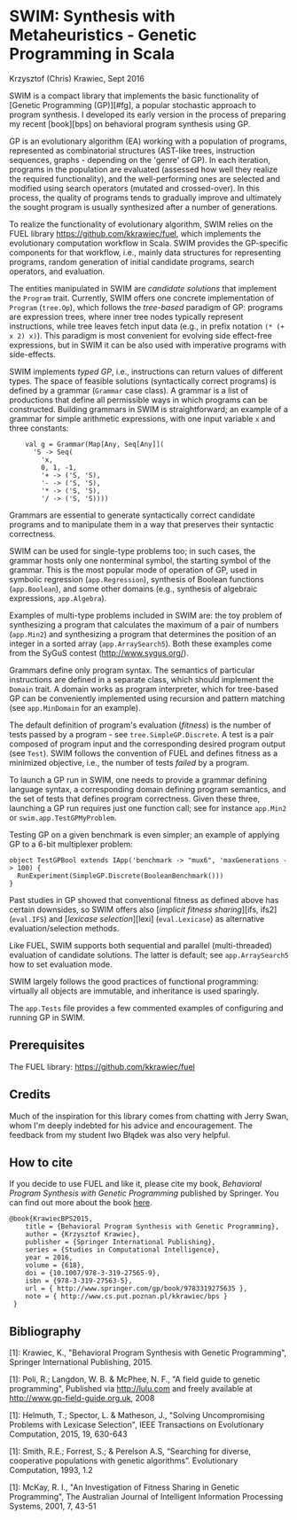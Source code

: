 # SWIM: Synthesis with Metaheuristics - Genetic Programming in Scala

Krzysztof (Chris) Krawiec, <krawiec at cs.put.poznan.pl>
Sept 2016

SWIM is a compact library that implements the basic functionality of [Genetic Programming (GP)][#fg], a popular stochastic approach to program synthesis. I developed its early version in the process of preparing my recent [book][bps] on behavioral program synthesis using GP. 

GP is an evolutionary algorithm (EA) working with a population of programs, represented as combinatorial structures (AST-like trees, instruction sequences, graphs - depending on the 'genre' of GP). In each iteration, programs in the population are evaluated (assessed how well they realize the required functionality), and the well-performing ones are selected and modified using search operators (mutated and crossed-over). In this process, the quality of programs tends to gradually improve and ultimately the sought program is usually synthesized after a number of generations. 

To realize the functionality of evolutionary algorithm, SWIM relies on the FUEL library https://github.com/kkrawiec/fuel, which implements the evolutionary computation workflow in Scala. SWIM provides the GP-specific components for that workflow, i.e., mainly data structures for representing programs, random generation of initial candidate programs, search operators, and evaluation.

The entities manipulated in SWIM are *candidate solutions* that implement the `Program` trait. Currently, SWIM offers one concrete implementation of `Program` (`tree.Op`), which follows the *tree-based* paradigm of GP: programs are expression trees, where inner tree nodes typically represent instructions, while tree leaves fetch input data (e.g., in prefix notation `(* (+ x 2) x)`). This paradigm is most convenient for evolving side effect-free expressions, but in SWIM it can be also used with imperative programs with side-effects.

SWIM implements *typed GP*, i.e., instructions can return values of different types. The space of feasible solutions (syntactically correct programs) is defined by a grammar (`Grammar` case class). A grammar is a list of productions that define all permissible ways in which programs can be constructed. Building grammars in SWIM is straightforward; an example of a grammar for simple arithmetic expressions, with one input variable `x` and three constants: 
```
    val g = Grammar(Map[Any, Seq[Any]](
      'S -> Seq(
        'x,
        0, 1, -1,
        '+ -> ('S, 'S),
        '- -> ('S, 'S),
        '* -> ('S, 'S),
        '/ -> ('S, 'S))))
```
Grammars are essential to generate syntactically correct candidate programs and to manipulate them in a way that preserves their syntactic correctness. 

SWIM can be used for single-type problems too; in such cases, the grammar hosts only one nonterminal symbol, the starting symbol of the grammar. This is the most popular mode of operation of GP, used in symbolic regression (`app.Regression`), synthesis of Boolean functions (`app.Boolean`), and some other domains (e.g., synthesis of algebraic expressions, `app.Algebra`). 

Examples of multi-type problems included in SWIM are: the toy problem of synthesizing a program that calculates the maximum of a pair of numbers (`app.Min2`) and synthesizing a program that determines the position of an integer in a sorted array (`app.ArraySearch5`). Both these examples come from the SyGuS contest (http://www.sygus.org/). 

Grammars define only program syntax. The semantics of particular instructions are defined in a separate class, which should implement the `Domain` trait. A domain works as program interpreter, which for tree-based GP can be conveniently implemented using recursion and pattern matching (see `app.MinDomain` for an example).  

The default definition of program's evaluation (*fitness*) is the number of tests passed by a program - see `tree.SimpleGP.Discrete`. A test is a pair composed of program input and the corresponding desired program output (see `Test`). SWIM follows the convention of FUEL and defines fitness as a minimized objective, i.e., the number of tests *failed* by a program. 

To launch a GP run in SWIM, one needs to provide a grammar defining language syntax, a corresponding domain defining program semantics, and the set of tests that defines program correctness. Given these three, launching a GP run requires just one function call; see for instance `app.Min2` or `swim.app.TestGPMyProblem`.

Testing GP on a given benchmark is even simpler; an example of applying GP to a 6-bit multiplexer problem: 
```
object TestGPBool extends IApp('benchmark -> "mux6", 'maxGenerations -> 100) {
  RunExperiment(SimpleGP.Discrete(BooleanBenchmark()))
}
```

Past studies in GP showed that conventional fitness as defined above has certain downsides, so SWIM offers also [*implicit fitness sharing*][ifs, ifs2] (`eval.IFS`) and [*lexicase selection*][lexi] (`eval.Lexicase`) as alternative evaluation/selection methods. 

Like FUEL, SWIM supports both sequential and parallel (multi-threaded) evaluation of candidate solutions. The latter is default; see `app.ArraySearch5` how to set evaluation mode. 

SWIM largely follows the good practices of functional programming: virtually all objects are immutable, and inheritance is used sparingly.  

The `app.Tests` file provides a few commented examples of configuring and running GP in SWIM.  

## Prerequisites

The FUEL library: https://github.com/kkrawiec/fuel 

## Credits

Much of the inspiration for this library comes from chatting with Jerry Swan, whom I'm deeply indebted for his advice and encouragement. The feedback from my student Iwo Błądek was also very helpful.

## How to cite 

If you decide to use FUEL and like it, please cite my book, *Behavioral Program Synthesis with Genetic Programming*  published by Springer. You can find out more about the book [here](http://www.cs.put.poznan.pl/kkrawiec/bps/). 

~~~~~{.bib}
@book{KrawiecBPS2015,
    title = {Behavioral Program Synthesis with Genetic Programming},
    author = {Krzysztof Krawiec},
    publisher = {Springer International Publishing},
    series = {Studies in Computational Intelligence},
    year = 2016,
    volume = {618},
    doi = {10.1007/978-3-319-27565-9},
    isbn = {978-3-319-27563-5},
    url = { http://www.springer.com/gp/book/9783319275635 },
    note = { http://www.cs.put.poznan.pl/kkrawiec/bps }
 }
~~~~~


## Bibliography

<a name="bps">[1]</a>: Krawiec, K., "Behavioral Program Synthesis with Genetic Programming", Springer International Publishing, 2015. 

<a name="fg">[1]</a>: Poli, R.; Langdon, W. B. & McPhee, N. F., "A field guide to genetic programming", Published via http://lulu.com and freely available at http://www.gp-field-guide.org.uk, 2008

<a name="lexi">[1]</a>: Helmuth, T.; Spector, L. & Matheson, J., "Solving Uncompromising Problems with Lexicase Selection", IEEE Transactions on Evolutionary Computation, 2015, 19, 630-643

<a name="ifs">[1]</a>: Smith, R.E.; Forrest, S.; & Perelson A.S, “Searching for diverse, cooperative populations with genetic algorithms”. Evolutionary Computation, 1993, 1.2 

<a name="ifs2">[1]</a>: McKay, R. I., "An Investigation of Fitness Sharing in Genetic Programming", The Australian Journal of Intelligent Information Processing Systems, 2001, 7, 43-51

